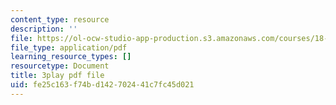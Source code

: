 ```yaml
---
content_type: resource
description: ''
file: https://ol-ocw-studio-app-production.s3.amazonaws.com/courses/18-03sc-differential-equations-fall-2011/fe25c163f74bd142702441c7fc45d021_kRR9EVzr4lc.pdf
file_type: application/pdf
learning_resource_types: []
resourcetype: Document
title: 3play pdf file
uid: fe25c163-f74b-d142-7024-41c7fc45d021
---
```

